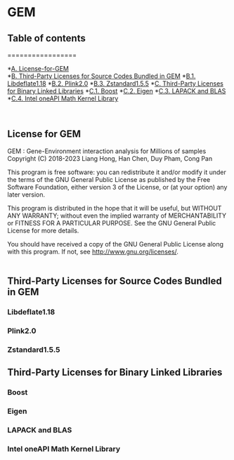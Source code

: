 # GEM
## Table of contents
=================
<!--ts-->
   *[A. License-for-GEM](#License-for-GEM)  
   *[B. Third-Party Licenses for Source Codes Bundled in GEM](#Third-Party-License-for-Source-Codes-Bundled-in-GEM)
      *[B.1. Libdeflate1.18](#Libdeflate1.18)
      *[B.2. Plink2.0](#Plink2.0)
      *[B.3. Zstandard1.5.5](#Zstandard1.5.5)
   *[C. Third-Party Licenses for Binary Linked Libraries](#Third-Party-Licenses-for-Binary-Linked-Libraries)
      *[C.1. Boost](#Boost)
      *[C.2. Eigen](#Eigen)
      *[C.3. LAPACK and BLAS](#LAPACK-and-BLAS)
      *[C.4. Intel oneAPI Math Kernel Library](#Intel-oneAPI-Math-Kernel-Library)
<!--te-->
<br />

## License for GEM
GEM : Gene-Environment interaction analysis for Millions of samples
Copyright (C) 2018-2023  Liang Hong, Han Chen, Duy Pham, Cong Pan

This program is free software: you can redistribute it and/or modify
it under the terms of the GNU General Public License as published by
the Free Software Foundation, either version 3 of the License, or
(at your option) any later version.

This program is distributed in the hope that it will be useful,
but WITHOUT ANY WARRANTY; without even the implied warranty of
MERCHANTABILITY or FITNESS FOR A PARTICULAR PURPOSE.  See the
GNU General Public License for more details.

You should have received a copy of the GNU General Public License
along with this program.  If not, see <http://www.gnu.org/licenses/>.
<br />
<br />

## Third-Party Licenses for Source Codes Bundled in GEM
### Libdeflate1.18
### Plink2.0
### Zstandard1.5.5
## Third-Party Licenses for Binary Linked Libraries
### Boost
### Eigen
### LAPACK and BLAS
### Intel oneAPI Math Kernel Library

